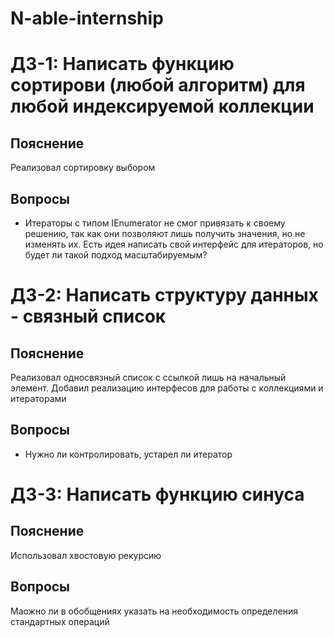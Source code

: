 # N-able-internship

# ДЗ-1: Написать функцию сортирови (любой алгоритм) для любой индексируемой коллекции  
## Пояснение
Реализовал сортировку выбором
## Вопросы
- Итераторы с типом IEnumerator не смог привязать к своему решению, так как они позволяют лишь получить значения, но не изменять их. Есть идея написать свой интерфейс для итераторов, но будет ли такой подход масштабируемым?   
# ДЗ-2: Написать структуру данных - связный список
## Пояснение
Реализовал односвязный список с ссылкой лишь на начальный элемент. Добавил реализацию интерфесов для работы с коллекциями и итераторами  
## Вопросы
- Нужно ли контролировать, устарел ли итератор  
# ДЗ-3: Написать функцию синуса
## Пояснение
Использовал хвостовую рекурсию
## Вопросы
Маожно ли в обобщениях указать на необходимость определения стандартных операций
